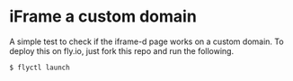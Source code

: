 # iFrame a custom domain

A simple test to check if the iframe-d page works on a custom domain. To deploy
this on fly.io, just fork this repo and run the following.


```
$ flyctl launch
```
